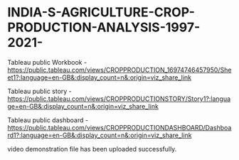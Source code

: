 # INDIA-S-AGRICULTURE-CROP-PRODUCTION-ANALYSIS-1997-2021-


Tableau public Workbook - https://public.tableau.com/views/CROPPRODUCTION_16974746457950/Sheet1?:language=en-GB&:display_count=n&:origin=viz_share_link


Tableau public story - https://public.tableau.com/views/CROPPRODUCTIONSTORY/Story1?:language=en-GB&:display_count=n&:origin=viz_share_link


Tableau public dashboard - https://public.tableau.com/views/CROPPRODUCTIONDASHBOARD/Dashboard1?:language=en-GB&:display_count=n&:origin=viz_share_link


video demonstration file has been uploaded successfully.
